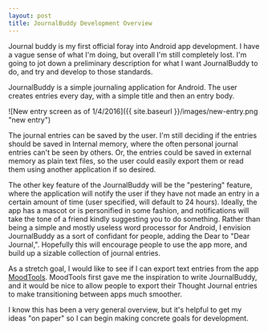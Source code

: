 ```yaml
---
layout: post
title: JournalBuddy Development Overview
---
```


Journal buddy is my first official foray into Android app development. I have a vague sense of what I'm doing, but overall I'm still completely lost. I'm going to jot down a preliminary description for what I want JournalBuddy to do, and try and develop to those standards.

JournalBuddy is a simple journaling application for Android. The user creates entries every day, with a simple title and then an entry body. 

![New entry screen as of 1/4/2016]({{ site.baseurl }}/images/new-entry.png "new entry")

The journal entries can be saved by the user. I'm still deciding if the entries should be saved in Internal memory, where the often personal journal entries can't be seen by others. Or, the entries could be saved in external memory as plain text files, so the user could easily export them or read them using another application if so desired. 

The other key feature of the JournalBuddy will be the "pestering" feature, where the application will notify the user if they have not made an entry in a certain amount of time (user specified, will default to 24 hours). 
Ideally, the app has a mascot or is personified in some fashion, and notifications will take the tone of a friend kindly suggesting you to do something. Rather than being a simple and mostly useless word processor for Android, I envision JournalBuddy as a sort of confidant for people, adding the Dear to "Dear Journal,". Hopefully this will encourage people to use the app more, and build up a sizable collection of journal entries. 

As a stretch goal, I would like to see if I can export text entries from the app [MoodTools](https://play.google.com/store/apps/details?id=com.moodtools.moodtools&hl=en). MoodTools first gave me the inspiration to write JournalBuddy, and it would be nice to allow people to export their Thought Journal entries to make transitioning between apps much smoother. 

I know this has been a very general overview, but it's helpful to get my ideas "on paper" so I can begin making concrete goals for development. 